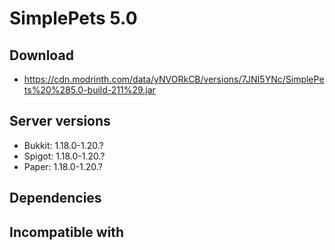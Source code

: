 # SimplePets 5.0

## Download
- https://cdn.modrinth.com/data/yNVORkCB/versions/7JNI5YNc/SimplePets%20%285.0-build-211%29.jar


## Server versions
- Bukkit: 1.18.0-1.20.?
- Spigot: 1.18.0-1.20.?
- Paper: 1.18.0-1.20.?

## Dependencies

## Incompatible with